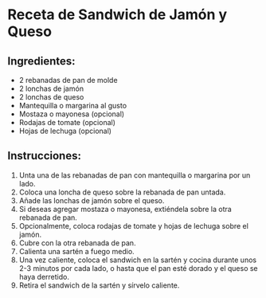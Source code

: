 # Receta de Sandwich de Jamón y Queso

## Ingredientes:
- 2 rebanadas de pan de molde
- 2 lonchas de jamón
- 2 lonchas de queso
- Mantequilla o margarina al gusto
- Mostaza o mayonesa (opcional)
- Rodajas de tomate (opcional)
- Hojas de lechuga (opcional)

## Instrucciones:
1. Unta una de las rebanadas de pan con mantequilla o margarina por un lado.
2. Coloca una loncha de queso sobre la rebanada de pan untada.
3. Añade las lonchas de jamón sobre el queso.
4. Si deseas agregar mostaza o mayonesa, extiéndela sobre la otra rebanada de pan.
5. Opcionalmente, coloca rodajas de tomate y hojas de lechuga sobre el jamón.
6. Cubre con la otra rebanada de pan.
7. Calienta una sartén a fuego medio.
8. Una vez caliente, coloca el sandwich en la sartén y cocina durante unos 2-3 minutos por cada lado, o hasta que el pan esté dorado y el queso se haya derretido.
9. Retira el sandwich de la sartén y sírvelo caliente.

